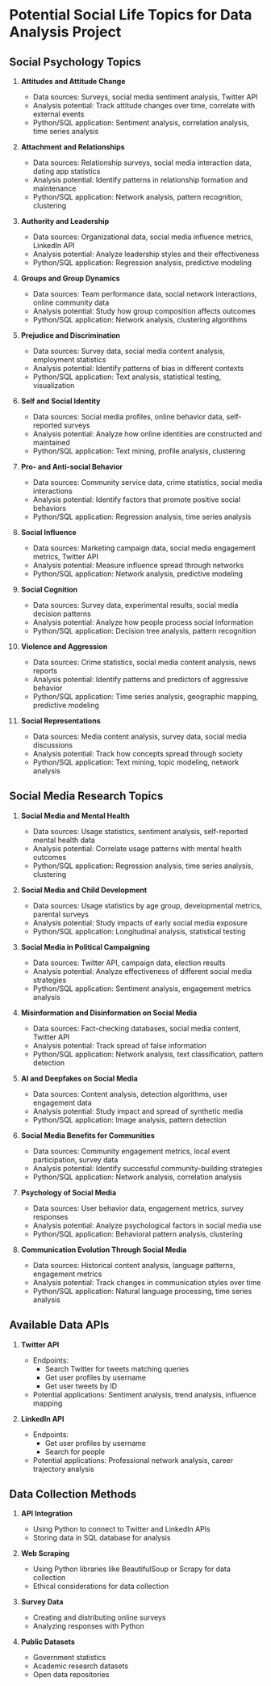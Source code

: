 # Potential Social Life Topics for Data Analysis Project

## Social Psychology Topics

1. **Attitudes and Attitude Change**
   - Data sources: Surveys, social media sentiment analysis, Twitter API
   - Analysis potential: Track attitude changes over time, correlate with external events
   - Python/SQL application: Sentiment analysis, correlation analysis, time series analysis

2. **Attachment and Relationships**
   - Data sources: Relationship surveys, social media interaction data, dating app statistics
   - Analysis potential: Identify patterns in relationship formation and maintenance
   - Python/SQL application: Network analysis, pattern recognition, clustering

3. **Authority and Leadership**
   - Data sources: Organizational data, social media influence metrics, LinkedIn API
   - Analysis potential: Analyze leadership styles and their effectiveness
   - Python/SQL application: Regression analysis, predictive modeling

4. **Groups and Group Dynamics**
   - Data sources: Team performance data, social network interactions, online community data
   - Analysis potential: Study how group composition affects outcomes
   - Python/SQL application: Network analysis, clustering algorithms

5. **Prejudice and Discrimination**
   - Data sources: Survey data, social media content analysis, employment statistics
   - Analysis potential: Identify patterns of bias in different contexts
   - Python/SQL application: Text analysis, statistical testing, visualization

6. **Self and Social Identity**
   - Data sources: Social media profiles, online behavior data, self-reported surveys
   - Analysis potential: Analyze how online identities are constructed and maintained
   - Python/SQL application: Text mining, profile analysis, clustering

7. **Pro- and Anti-social Behavior**
   - Data sources: Community service data, crime statistics, social media interactions
   - Analysis potential: Identify factors that promote positive social behaviors
   - Python/SQL application: Regression analysis, time series analysis

8. **Social Influence**
   - Data sources: Marketing campaign data, social media engagement metrics, Twitter API
   - Analysis potential: Measure influence spread through networks
   - Python/SQL application: Network analysis, predictive modeling

9. **Social Cognition**
   - Data sources: Survey data, experimental results, social media decision patterns
   - Analysis potential: Analyze how people process social information
   - Python/SQL application: Decision tree analysis, pattern recognition

10. **Violence and Aggression**
    - Data sources: Crime statistics, social media content analysis, news reports
    - Analysis potential: Identify patterns and predictors of aggressive behavior
    - Python/SQL application: Time series analysis, geographic mapping, predictive modeling

11. **Social Representations**
    - Data sources: Media content analysis, survey data, social media discussions
    - Analysis potential: Track how concepts spread through society
    - Python/SQL application: Text mining, topic modeling, network analysis

## Social Media Research Topics

1. **Social Media and Mental Health**
   - Data sources: Usage statistics, sentiment analysis, self-reported mental health data
   - Analysis potential: Correlate usage patterns with mental health outcomes
   - Python/SQL application: Regression analysis, time series analysis, clustering

2. **Social Media and Child Development**
   - Data sources: Usage statistics by age group, developmental metrics, parental surveys
   - Analysis potential: Study impacts of early social media exposure
   - Python/SQL application: Longitudinal analysis, statistical testing

3. **Social Media in Political Campaigning**
   - Data sources: Twitter API, campaign data, election results
   - Analysis potential: Analyze effectiveness of different social media strategies
   - Python/SQL application: Sentiment analysis, engagement metrics analysis

4. **Misinformation and Disinformation on Social Media**
   - Data sources: Fact-checking databases, social media content, Twitter API
   - Analysis potential: Track spread of false information
   - Python/SQL application: Network analysis, text classification, pattern detection

5. **AI and Deepfakes on Social Media**
   - Data sources: Content analysis, detection algorithms, user engagement data
   - Analysis potential: Study impact and spread of synthetic media
   - Python/SQL application: Image analysis, pattern detection

6. **Social Media Benefits for Communities**
   - Data sources: Community engagement metrics, local event participation, survey data
   - Analysis potential: Identify successful community-building strategies
   - Python/SQL application: Network analysis, correlation analysis

7. **Psychology of Social Media**
   - Data sources: User behavior data, engagement metrics, survey responses
   - Analysis potential: Analyze psychological factors in social media use
   - Python/SQL application: Behavioral pattern analysis, clustering

8. **Communication Evolution Through Social Media**
   - Data sources: Historical content analysis, language patterns, engagement metrics
   - Analysis potential: Track changes in communication styles over time
   - Python/SQL application: Natural language processing, time series analysis

## Available Data APIs

1. **Twitter API**
   - Endpoints:
     - Search Twitter for tweets matching queries
     - Get user profiles by username
     - Get user tweets by ID
   - Potential applications: Sentiment analysis, trend analysis, influence mapping

2. **LinkedIn API**
   - Endpoints:
     - Get user profiles by username
     - Search for people
   - Potential applications: Professional network analysis, career trajectory analysis

## Data Collection Methods

1. **API Integration**
   - Using Python to connect to Twitter and LinkedIn APIs
   - Storing data in SQL database for analysis

2. **Web Scraping**
   - Using Python libraries like BeautifulSoup or Scrapy for data collection
   - Ethical considerations for data collection

3. **Survey Data**
   - Creating and distributing online surveys
   - Analyzing responses with Python

4. **Public Datasets**
   - Government statistics
   - Academic research datasets
   - Open data repositories
